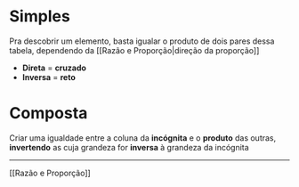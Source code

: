 # Simples

Pra descobrir um elemento, basta igualar o produto de dois pares dessa tabela, dependendo da [[Razão e Proporção|direção da proporção]]

- **Direta** = **cruzado**
- **Inversa** = **reto**
# Composta

Criar uma igualdade entre a coluna da **incógnita** e o **produto** das outras, **invertendo** as cuja grandeza for **inversa** à grandeza da incógnita

---

[[Razão e Proporção]]